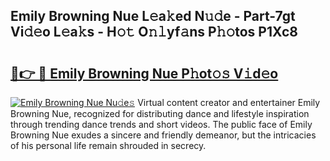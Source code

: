 ## Emily Browning Nue L𝚎a𝚔ed N𝚞𝚍e - Part-7gt Vi𝚍𝚎o L𝚎a𝚔s - H𝚘𝚝 O𝚗𝚕yf𝚊ns P𝚑𝚘tos P1Xc8

# <h2><a href="http://kfdb13k.oniu.top/?m=Emily+Browning+Nue">🔗👉 🔴 Emily Browning Nue P𝚑ot𝚘𝚜 V𝚒d𝚎o</a></h2>

[![Emily Browning Nue Nu𝚍e𝚜](https://i.imgur.com/0qMVB7G.gif)](http://kfdb13k.oniu.top/?m=Emily+Browning+Nue)
Virtual content creator and entertainer Emily Browning Nue, recognized for distributing dance and lifestyle inspiration through trending dance trends and short videos. The public face of Emily Browning Nue exudes a sincere and friendly demeanor, but the intricacies of his personal life remain shrouded in secrecy.  
